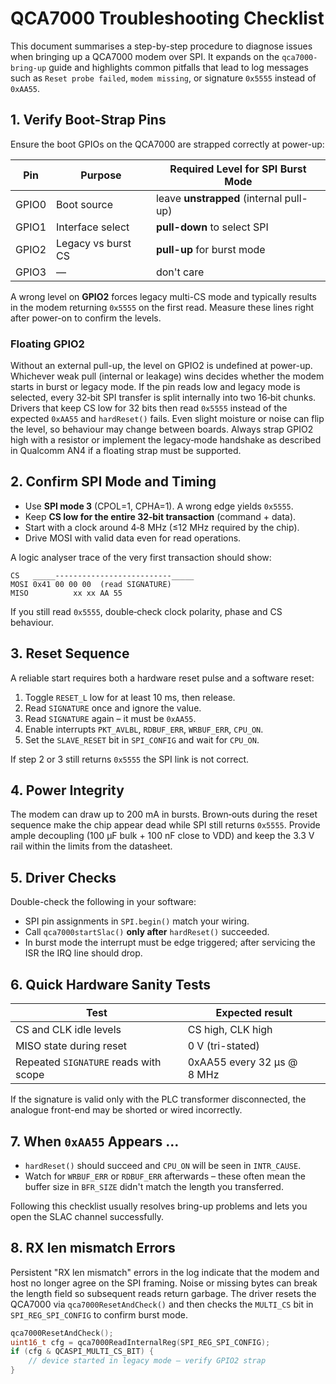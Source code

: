 # QCA7000 Troubleshooting Checklist

This document summarises a step-by-step procedure to diagnose issues when
bringing up a QCA7000 modem over SPI. It expands on the `qca7000-bring-up`
guide and highlights common pitfalls that lead to log messages such as
`Reset probe failed`, `modem missing`, or signature `0x5555` instead of
`0xAA55`.

## 1. Verify Boot-Strap Pins

Ensure the boot GPIOs on the QCA7000 are strapped correctly at power-up:

| Pin   | Purpose                     | Required Level for SPI Burst Mode |
|-------|-----------------------------|-----------------------------------|
| GPIO0 | Boot source                 | leave **unstrapped** (internal pull-up) |
| GPIO1 | Interface select            | **pull-down** to select SPI       |
| GPIO2 | Legacy vs burst CS          | **pull-up** for burst mode        |
| GPIO3 | —                           | don't care                        |

A wrong level on **GPIO2** forces legacy multi-CS mode and typically
results in the modem returning `0x5555` on the first read. Measure these
lines right after power-on to confirm the levels.

### Floating GPIO2

Without an external pull-up, the level on GPIO2 is undefined at power-up.
Whichever weak pull (internal or leakage) wins decides whether the modem
starts in burst or legacy mode. If the pin reads low and legacy mode is
selected, every 32‑bit SPI transfer is split internally into two 16‑bit
chunks. Drivers that keep CS low for 32 bits then read `0x5555` instead of
the expected `0xAA55` and `hardReset()` fails. Even slight moisture or
noise can flip the level, so behaviour may change between boards. Always
strap GPIO2 high with a resistor or implement the legacy‑mode handshake
as described in Qualcomm AN4 if a floating strap must be supported.

## 2. Confirm SPI Mode and Timing

* Use **SPI mode 3** (CPOL=1, CPHA=1). A wrong edge yields `0x5555`.
* Keep **CS low for the entire 32‑bit transaction** (command + data).
* Start with a clock around 4‑8 MHz (≤12 MHz required by the chip).
* Drive MOSI with valid data even for read operations.

A logic analyser trace of the very first transaction should show:

```
CS   _____--------------------------_____
MOSI 0x41 00 00 00  (read SIGNATURE)
MISO          xx xx AA 55
```

If you still read `0x5555`, double‑check clock polarity, phase and CS
behaviour.

## 3. Reset Sequence

A reliable start requires both a hardware reset pulse and a software
reset:

1. Toggle `RESET_L` low for at least 10 ms, then release.
2. Read `SIGNATURE` once and ignore the value.
3. Read `SIGNATURE` again – it must be `0xAA55`.
4. Enable interrupts `PKT_AVLBL`, `RDBUF_ERR`, `WRBUF_ERR`, `CPU_ON`.
5. Set the `SLAVE_RESET` bit in `SPI_CONFIG` and wait for `CPU_ON`.

If step 2 or 3 still returns `0x5555` the SPI link is not correct.

## 4. Power Integrity

The modem can draw up to 200 mA in bursts. Brown‑outs during the reset
sequence make the chip appear dead while SPI still returns `0x5555`.
Provide ample decoupling (100 µF bulk + 100 nF close to VDD) and keep the
3.3 V rail within the limits from the datasheet.

## 5. Driver Checks

Double-check the following in your software:

* SPI pin assignments in `SPI.begin()` match your wiring.
* Call `qca7000startSlac()` **only after** `hardReset()` succeeded.
* In burst mode the interrupt must be edge triggered; after servicing
  the ISR the IRQ line should drop.

## 6. Quick Hardware Sanity Tests

| Test                                  | Expected result                   |
|--------------------------------------|-----------------------------------|
| CS and CLK idle levels                | CS high, CLK high                |
| MISO state during reset               | 0 V (tri-stated)                 |
| Repeated `SIGNATURE` reads with scope | 0xAA55 every 32 µs @ 8 MHz        |

If the signature is valid only with the PLC transformer disconnected,
the analogue front-end may be shorted or wired incorrectly.

## 7. When `0xAA55` Appears …

* `hardReset()` should succeed and `CPU_ON` will be seen in
  `INTR_CAUSE`.
* Watch for `WRBUF_ERR` or `RDBUF_ERR` afterwards – these often mean the
  buffer size in `BFR_SIZE` didn't match the length you transferred.

Following this checklist usually resolves bring-up problems and lets you
open the SLAC channel successfully.

## 8. RX len mismatch Errors

Persistent "RX len mismatch" errors in the log indicate that the modem
and host no longer agree on the SPI framing. Noise or missing bytes can
break the length field so subsequent reads return garbage. The driver
resets the QCA7000 via `qca7000ResetAndCheck()` and then checks the
`MULTI_CS` bit in `SPI_REG_SPI_CONFIG` to confirm burst mode.

```cpp
qca7000ResetAndCheck();
uint16_t cfg = qca7000ReadInternalReg(SPI_REG_SPI_CONFIG);
if (cfg & QCASPI_MULTI_CS_BIT) {
    // device started in legacy mode – verify GPIO2 strap
}
```
